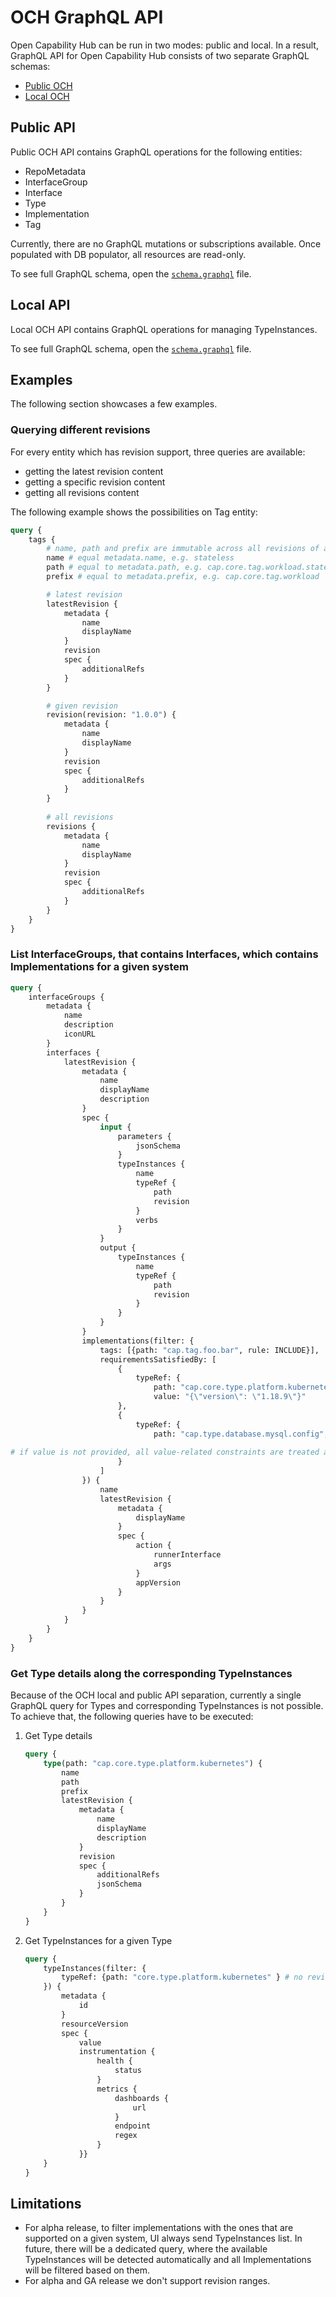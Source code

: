 # OCH GraphQL API

Open Capability Hub can be run in two modes: public and local. In a result, GraphQL API for Open Capability Hub consists of two separate GraphQL schemas:
- [Public OCH](../pkg/och/api/graphql/public/schema.graphql)
- [Local OCH](../pkg/och/api/graphql/local/schema.graphql)

## Public API

Public OCH API contains GraphQL operations for the following entities:
- RepoMetadata
- InterfaceGroup
- Interface
- Type
- Implementation
- Tag

Currently, there are no GraphQL mutations or subscriptions available. Once populated with DB populator, all resources are read-only.

To see full GraphQL schema, open the [`schema.graphql`](../pkg/och/api/graphql/public/schema.graphql) file.
 
## Local API

Local OCH API contains GraphQL operations for managing TypeInstances.

To see full GraphQL schema, open the [`schema.graphql`](../pkg/och/api/graphql/local/schema.graphql) file.

## Examples

The following section showcases a few examples.

### Querying different revisions

For every entity which has revision support, three queries are available:
- getting the latest revision content
- getting a specific revision content
- getting all revisions content

The following example shows the possibilities on Tag entity:

```graphql
query {
    tags {
        # name, path and prefix are immutable across all revisions of a given node.
        name # equal metadata.name, e.g. stateless
        path # equal to metadata.path, e.g. cap.core.tag.workload.stateless
        prefix # equal to metadata.prefix, e.g. cap.core.tag.workload

        # latest revision
        latestRevision {
            metadata {
                name
                displayName
            }
            revision
            spec {
                additionalRefs
            }
        }

        # given revision
        revision(revision: "1.0.0") {
            metadata {
                name
                displayName
            }
            revision
            spec {
                additionalRefs
            }
        }
        
        # all revisions
        revisions {
            metadata {
                name
                displayName
            }
            revision
            spec {
                additionalRefs
            }
        }
    }
}
```

### List InterfaceGroups, that contains Interfaces, which contains Implementations for a given system 

```graphql
query {
    interfaceGroups {
        metadata {
            name
            description
            iconURL
        }
        interfaces {
            latestRevision {
                metadata {
                    name
                    displayName
                    description
                }
                spec {
                    input {
                        parameters {
                            jsonSchema
                        }
                        typeInstances {
                            name
                            typeRef {
                                path
                                revision
                            }
                            verbs
                        }
                    }
                    output {
                        typeInstances {
                            name
                            typeRef {
                                path
                                revision
                            }
                        }
                    }
                }
                implementations(filter: {
                    tags: [{path: "cap.tag.foo.bar", rule: INCLUDE}],
                    requirementsSatisfiedBy: [
                        {
                            typeRef: {
                                path: "cap.core.type.platform.kubernetes", revision: "1.0.1",},
                                value: "{\"version\": \"1.18.9\"}"
                        },
                        {
                            typeRef: {
                                path: "cap.type.database.mysql.config", revision: "1.0.1",},
                                
# if value is not provided, all value-related constraints are treated as satisfied.
                        }
                    ]
                }) {
                    name
                    latestRevision {
                        metadata {
                            displayName
                        }
                        spec {
                            action {
                                runnerInterface
                                args
                            }
                            appVersion
                        }
                    }
                }
            }
        }
    }
}
```

### Get Type details along the corresponding TypeInstances

Because of the OCH local and public API separation, currently a single GraphQL query for Types and corresponding TypeInstances is not possible.
To achieve that, the following queries have to be executed: 

1. Get Type details

    ```graphql
    query {
        type(path: "cap.core.type.platform.kubernetes") {
            name 
            path
            prefix
            latestRevision {
                metadata {
                    name
                    displayName
                    description
                }
                revision
                spec {
                    additionalRefs
                    jsonSchema
                }
            }
        }
    }
    ```

1. Get TypeInstances for a given Type

    ```graphql
    query {
        typeInstances(filter: {
            typeRef: {path: "core.type.platform.kubernetes" } # no revision means that the latest revision is picked
        }) {
            metadata {
                id
            }
            resourceVersion
            spec {
                value
                instrumentation {
                    health {
                        status
                    }
                    metrics {
                        dashboards {
                            url
                        }
                        endpoint
                        regex
                    }
                }}
        }
    }
    ```

## Limitations

- For alpha release, to filter implementations with the ones that are supported on a given system, UI always send TypeInstances list. In future, there will be a dedicated query, where the available TypeInstances will be detected automatically and all Implementations will be filtered based on them.
- For alpha and GA release we don't support revision ranges.
